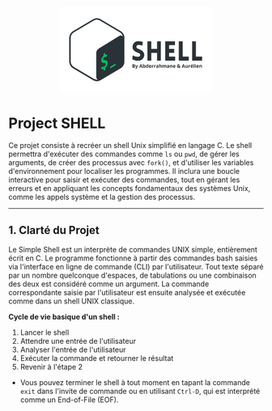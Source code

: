 <p align="center">
    <img src="https://raw.githubusercontent.com/Abder-hbt/holbertonschool-simple_shell/refs/heads/main/LOGO_SHELL_SF.png" alt="Logo SHELL" style="width: 300px;">
</p>



# Project SHELL
Ce projet consiste à recréer un shell Unix simplifié en langage C. Le shell permettra d'exécuter des commandes comme `ls` ou `pwd`, de gérer les arguments, de créer des processus avec `fork()`, et d'utiliser les variables d'environnement pour localiser les programmes. Il inclura une boucle interactive pour saisir et exécuter des commandes, tout en gérant les erreurs et en appliquant les concepts fondamentaux des systèmes Unix, comme les appels système et la gestion des processus.

---

## 1. Clarté du Projet
Le Simple Shell est un interprète de commandes UNIX simple, entièrement écrit en C. Le programme fonctionne à partir des commandes bash saisies via l'interface en ligne de commande (CLI) par l'utilisateur. Tout texte séparé par un nombre quelconque d'espaces, de tabulations ou une combinaison des deux est considéré comme un argument. La commande correspondante saisie par l'utilisateur est ensuite analysée et exécutée comme dans un shell UNIX classique.  

**Cycle de vie basique d'un shell :**  
1. Lancer le shell  
2. Attendre une entrée de l'utilisateur  
3. Analyser l'entrée de l'utilisateur  
4. Exécuter la commande et retourner le résultat  
5. Revenir à l'étape 2  

* Vous pouvez terminer le shell à tout moment en tapant la commande `exit` dans l'invite de commande ou en utilisant `Ctrl-D`, qui est interprété comme un End-of-File (EOF).  
